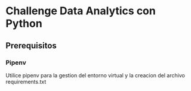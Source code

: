 # Challenge Data Analytics con Python


## Prerequisitos
### Pipenv
Utilice pipenv para la gestion del entorno virtual y la creacion del archivo requirements.txt
